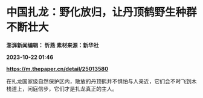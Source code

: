 # 中国扎龙：野化放归，让丹顶鹤野生种群不断壮大
**澎湃新闻编辑： 忻燕 素材来源：新华社**

**2023-10-22 01:46**

**https://m.thepaper.cn/detail/25013580**

在扎龙国家级自然保护区内，散放的丹顶鹤并不惧怕与人亲近，它们会不时飞到木栈道上，闲庭信步，它们才是扎龙真正的主人。